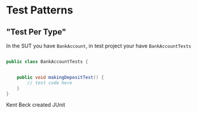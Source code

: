 # Test Patterns

## "Test Per Type"

In the SUT you have `BankAccount`, in test project your have `BankAccountTests`

```java

public class BankAccountTests {


    public void makingDepositTest() {
        // test code here
    }
}
```
Kent Beck created JUnit
